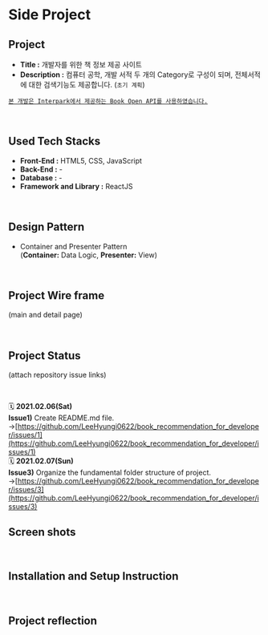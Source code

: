 # **Side Project**

## **Project**

- **Title :** 개발자를 위한 책 정보 제공 사이트
- **Description :** 컴퓨터 공학, 개발 서적 두 개의 Category로 구성이 되며, 전체서적에 대한 검색기능도 제공합니다. (`초기 계획`)

<ins>`본 개발은 Interpark에서 제공하는 Book Open API를 사용하였습니다.`</ins>

<br/>

## **Used Tech Stacks**

- **Front-End :** HTML5, CSS, JavaScript
- **Back-End :** -
- **Database :** -
- **Framework and Library :** ReactJS

<br/>

## **Design Pattern**

- Container and Presenter Pattern <br/>
  (**Container:** Data Logic, **Presenter:** View)

<br/>

## **Project Wire frame**

(main and detail page)

<br/>

## **Project Status**

(attach repository issue links)

<br/>

🗓️ **2021.02.06(Sat)** <br/>
**Issue1)** Create README.md file.
→[https://github.com/LeeHyungi0622/book_recommendation_for_developer/issues/1](https://github.com/LeeHyungi0622/book_recommendation_for_developer/issues/1)<br/>
🗓️ **2021.02.07(Sun)** <br/>
**Issue3)** Organize the fundamental folder structure of project. <br/>
→[https://github.com/LeeHyungi0622/book_recommendation_for_developer/issues/3](https://github.com/LeeHyungi0622/book_recommendation_for_developer/issues/3)
<br/>

## **Screen shots**

<br/>

## **Installation and Setup Instruction**

<br/>

## **Project reflection**
